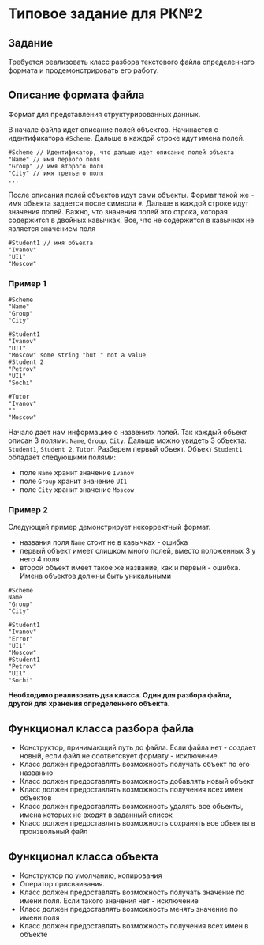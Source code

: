 # Типовое задание для РК№2

## Задание
Требуется реализовать класс разбора текстового файла определенного формата и продемонстрировать его работу.

## Описание формата файла
Формат для представления структурированных данных. 

В начале файла идет описание полей объектов. Начинается с идентификатора `#Scheme`. Дальше в каждой строке идут имена полей.

```
#Scheme // Идентификатор, что дальше идет описание полей объекта
"Name" // имя первого поля
"Group" // имя второго поля
"City" // имя третьего поля
...
```

После описания  полей объектов идут сами объекты. Формат такой же - имя объекта задается после символа `#`. 
Дальше в каждой строке идут значения полей. Важно, что значения полей это строка, которая содержится в двойных кавычках. Все, что не содержится в кавычках не является значением поля 
```
#Student1 // имя объекта
"Ivanov"
"UI1"
"Moscow"
```


### Пример 1
```
#Scheme
"Name"
"Group" 
"City" 

#Student1
"Ivanov"
"UI1"
"Moscow" some string "but " not a value
#Student 2
"Petrov"
"UI1"
"Sochi"

#Tutor
"Ivanov"
""
"Moscow"
```

Начало дает нам информацию о назвениях полей. Так каждый объект описан 3 полями: `Name`, `Group`, `City`.
Дальше можно увидеть 3 объекта: `Student1`, `Student 2`, `Tutor`. Разберем первый объект. 
Объект `Student1` обладает следующими полями:
* поле `Name` хранит значение `Ivanov`
* поле `Group` хранит значение `UI1`
* поле `City` хранит значение `Moscow`

### Пример 2
Следующий пример демонстрирует некорректный формат.
* названия поля `Name` стоит не в кавычках - ошибка 
* первый объект имеет слишком много полей, вместо положенных 3 у него 4 поля 
* второй объект имеет такое же название, как и первый - ошибка. Имена объектов должны быть уникальными
```
#Scheme
Name
"Group" 
"City" 

#Student1
"Ivanov"
"Error"
"UI1"
"Moscow"
#Student1
"Petrov"
"UI1"
"Sochi"
```


**Необходимо реализовать два класса. Один для разбора файла, другой для хранения определенного объекта.**
## Функционал класса разбора файла
* Конструктор, принимающий путь до файла. Если файла нет - создает новый, если файл не соответсвует формату - исключение.
* Класс должен предоставлять возможность получать объект по его названию
* Класс должен предоставлять возможность добавлять новый объект
* Класс должен предоставлять возможность получения всех имен объектов
* Класс должен предоставлять возможность удалять все объекты, имена которых не входят в заданный список
* Класс должен предоставлять возможность сохранять все объекты в произвольный файл

## Функционал класса объекта
* Конструктор по умолчанию, копирования
* Оператор присваивания.
* Класс должен предоставлять возможность получать значение по имени поля. Если такого значения нет - исключение
* Класс должен предоставлять возможность менять значение по имени поля
* Класс должен предоставлять возможность получения всех имен в объекте
